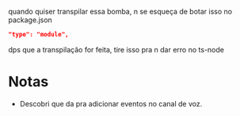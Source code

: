 quando quiser transpilar essa bomba, n se esqueça de botar isso no package.json
```Json
"type": "module",
```

dps que a transpilação for feita, tire isso pra n dar erro no ts-node


# Notas

- Descobri que da pra adicionar eventos no canal de voz.